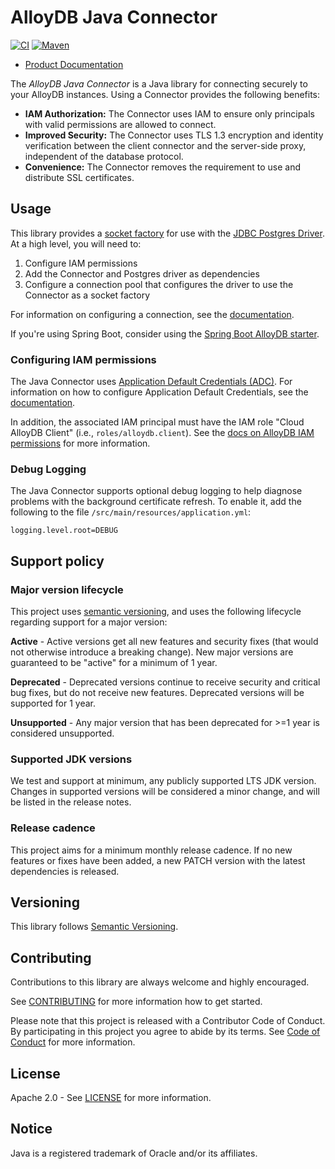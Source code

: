 # AlloyDB Java Connector

[![CI][ci-badge]][ci-build]
[![Maven][maven-version-image]][maven-version-link]

[ci-badge]: https://github.com/GoogleCloudPlatform/alloydb-java-connector/actions/workflows/ci.yaml/badge.svg?event=push
[ci-build]: https://github.com/GoogleCloudPlatform/alloydb-java-connector/actions/workflows/ci.yaml?query=event%3Apush+branch%3Amain
[maven-version-image]: https://img.shields.io/maven-central/v/com.google.cloud/alloydb-jdbc-connector.svg
[maven-version-link]: https://central.sonatype.com/artifact/com.google.cloud/alloydb-jdbc-connector/

- [Product Documentation](https://cloud.google.com/alloydb/docs)

The _AlloyDB Java Connector_ is a Java library for connecting securely to your
AlloyDB instances. Using a Connector provides the following benefits:

* **IAM Authorization:** The Connector uses IAM to ensure only principals with valid
  permissions are allowed to connect.
* **Improved Security:** The Connector uses TLS 1.3 encryption and
  identity verification between the client connector and the server-side proxy,
  independent of the database protocol.
* **Convenience:** The Connector removes the requirement to use and distribute SSL
  certificates.

## Usage

This library provides a [socket factory][socket-factory] for use with the
[JDBC Postgres Driver][postgres-driver]. At a high level, you will need to:

1. Configure IAM permissions
1. Add the Connector and Postgres driver as dependencies
1. Configure a connection pool that configures the driver to use the Connector
   as a socket factory

For information on configuring a connection, see the [documentation][jdbc-doc].

If you're using Spring Boot, consider using the [Spring Boot AlloyDB starter][spring-boot].

[socket-factory]: https://docs.oracle.com/javase/8/docs/api/javax/net/SocketFactory.html
[postgres-driver]: https://jdbc.postgresql.org/
[jdbc-doc]: docs/jdbc.md
[spring-boot]: https://googlecloudplatform.github.io/spring-cloud-gcp/5.3.0/reference/html/index.html#alloydb

### Configuring IAM permissions

The Java Connector uses [Application Default Credentials (ADC)][adc]. For
information on how to configure Application Default Credentials, see the
[documentation][set-adc].

In addition, the associated IAM principal must have the IAM role "Cloud AlloyDB
Client" (i.e., `roles/alloydb.client`). See the [docs on AlloyDB IAM permissions][iam-docs]
for more information.

[adc]: https://cloud.google.com/docs/authentication/application-default-credentials
[set-adc]: https://cloud.google.com/docs/authentication/provide-credentials-adc
[iam-docs]: https://cloud.google.com/alloydb/docs/reference/iam-roles-permissions#roles

### Debug Logging

The Java Connector supports optional debug logging to help diagnose problems with
the background certificate refresh. To enable it, add the following to the file
`/src/main/resources/application.yml`:

```
logging.level.root=DEBUG
```

## Support policy

### Major version lifecycle

This project uses [semantic versioning](https://semver.org/), and uses the
following lifecycle regarding support for a major version:

**Active** - Active versions get all new features and security fixes (that
would not otherwise introduce a breaking change). New major versions are
guaranteed to be "active" for a minimum of 1 year.

**Deprecated** - Deprecated versions continue to receive security and critical
bug fixes, but do not receive new features. Deprecated versions will be
supported for 1 year.

**Unsupported** - Any major version that has been deprecated for >=1 year is
considered unsupported.

### Supported JDK versions

We test and support at minimum, any publicly supported LTS JDK version.
Changes in supported versions will be considered a minor change, and will be
listed in the release notes.

### Release cadence

This project aims for a minimum monthly release cadence. If no new
features or fixes have been added, a new PATCH version with the latest
dependencies is released.

## Versioning

This library follows [Semantic Versioning](http://semver.org/).

## Contributing

Contributions to this library are always welcome and highly encouraged.

See [CONTRIBUTING][contributing] for more information how to get started.

[contributing]: CONTRIBUTING.md

Please note that this project is released with a Contributor Code of Conduct. By participating in
this project you agree to abide by its terms. See [Code of Conduct][code-of-conduct] for more
information.

[code-of-conduct]: CODE_OF_CONDUCT.md

## License

Apache 2.0 - See [LICENSE][license] for more information.

[license]: LICENSE

## Notice

Java is a registered trademark of Oracle and/or its affiliates.
